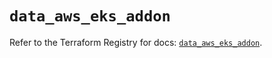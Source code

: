 # `data_aws_eks_addon`

Refer to the Terraform Registry for docs: [`data_aws_eks_addon`](https://registry.terraform.io/providers/hashicorp/aws/6.9.0/docs/data-sources/eks_addon).
